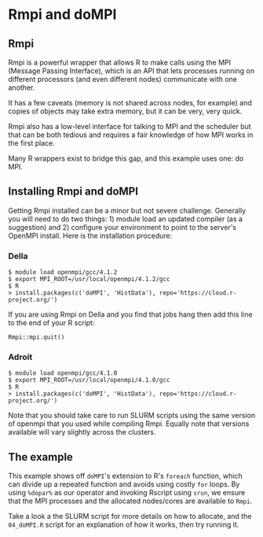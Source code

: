 # Rmpi and doMPI

## Rmpi
Rmpi is a powerful wrapper that allows R to make calls using the
MPI (Message Passing Interface), which is an API that lets
processes running on different processors (and even different nodes)
communicate with one another.

It has a few caveats (memory is not shared across nodes, for example) and
copies of objects may take extra memory, but it can be very, very quick.

Rmpi also has a low-level interface for talking to MPI and the scheduler
but that can be both tedious and requires a fair knowledge of how MPI
works in the first place.

Many R wrappers exist to bridge this gap, and this example uses one:
do MPI.

## Installing Rmpi and doMPI

Getting Rmpi installed can be a minor but not severe challenge. Generally
you will need to do two things: 1) module load an updated compiler (as a suggestion)
and 2) configure your environment to point to the server's OpenMPI install. Here is the installation procedure:

### Della

```shell
$ module load openmpi/gcc/4.1.2
$ export MPI_ROOT=/usr/local/openmpi/4.1.2/gcc
$ R
> install.packages(c('doMPI', 'HistData'), repo='https://cloud.r-project.org/')
```

If you are using Rmpi on Della and you find that jobs hang then add this line to the end of your R script:

```
Rmpi::mpi.quit()
```

### Adroit

```shell
$ module load openmpi/gcc/4.1.0
$ export MPI_ROOT=/usr/local/openmpi/4.1.0/gcc
$ R
> install.packages(c('doMPI', 'HistData'), repo='https://cloud.r-project.org/')
```

Note that you should take care to run SLURM scripts using the same version of openmpi
that you used while compiling Rmpi. Equally note that versions available will vary slightly
across the clusters.

## The example
This example shows off `doMPI`'s extension to R's `foreach` function, which
can divide up a repeated function and avoids using costly `for` loops. By using
`%dopar%` as our operator and invoking Rscript using `srun`, we ensure that the
MPI processes and the allocated nodes/cores are available to `Rmpi`.

Take a look a the SLURM script for more details on how to allocate, and the
`04_doMPI.R` script for an explanation of how it works, then try running it.
